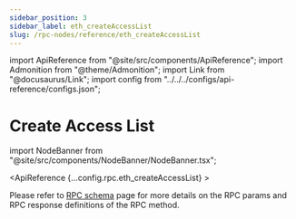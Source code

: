 ```yaml
---
sidebar_position: 3
sidebar_label: eth_createAccessList
slug: /rpc-nodes/reference/eth_createAccessList
---
```


import ApiReference from "@site/src/components/ApiReference";
import Admonition from "@theme/Admonition";
import Link from "@docusaurus/Link";
import config from "../../../configs/api-reference/configs.json";

# Create Access List

import NodeBanner from "@site/src/components/NodeBanner/NodeBanner.tsx";

<NodeBanner />

<ApiReference {...config.rpc.eth_createAccessList} >
<Admonition type="info" title="Note">

<p>
Please refer to <a href="/rpc-nodes/reference/evm-rpc-schema">RPC schema</a> page for more details on the RPC params and RPC response definitions of the RPC method. 
</p>
</Admonition>
</ApiReference>
